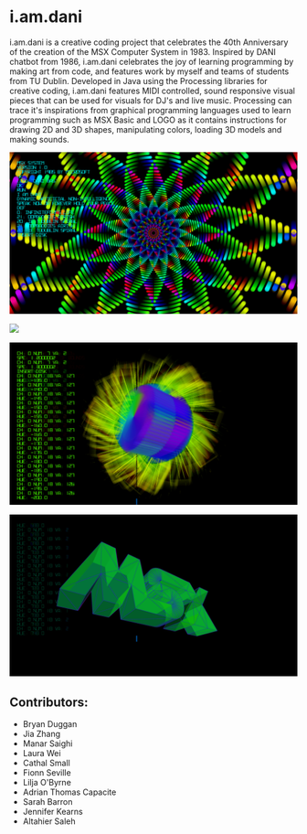 # i.am.dani

i.am.dani is a creative coding project that celebrates the 40th Anniversary of the creation of the MSX Computer System in 1983. Inspired by DANI chatbot from 1986, i.am.dani celebrates the joy of learning programming by making art from code, and features work by myself and teams of students from TU Dublin. Developed in Java using the Processing libraries for creative coding, i.am.dani features MIDI controlled, sound responsive visual pieces that can be used for visuals for DJ's and live music. Processing can trace it's inspirations from graphical programming languages used to learn programming such as MSX Basic and LOGO as it contains instructions for drawing 2D and 3D shapes, manipulating colors, loading 3D models and making sounds. 

![](screenshots/i.am.dani-000360.png)

![](screenshots/i.am.dani-007672.png)

![](screenshots/i.am.dani-011423.png)

![](screenshots/i.am.dani-009379.png)

## Contributors:

- Bryan Duggan
- Jia Zhang
- Manar Saighi
- Laura Wei
- Cathal Small
- Fionn Seville
- Lilja O'Byrne
- Adrian Thomas Capacite
- Sarah Barron
- Jennifer Kearns
- Altahier Saleh
